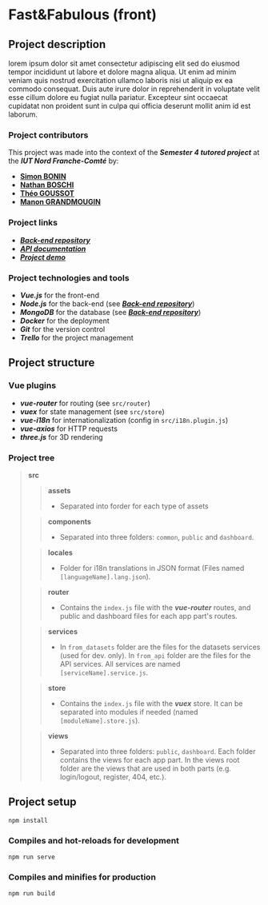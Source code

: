 # Fast&Fabulous (front)

## Project description
lorem ipsum dolor sit amet consectetur adipiscing elit sed do eiusmod tempor incididunt ut labore et dolore magna aliqua. Ut enim ad minim veniam quis nostrud exercitation ullamco laboris nisi ut aliquip ex ea commodo consequat. Duis aute irure dolor in reprehenderit in voluptate velit esse cillum dolore eu fugiat nulla pariatur. Excepteur sint occaecat cupidatat non proident sunt in culpa qui officia deserunt mollit anim id est laborum.

### Project contributors
This project was made into the context of the **_Semester 4 tutored project_** at the **_IUT Nord Franche-Comté_** by:
- [**Simon BONIN**](https://github.com/sbonnin3)
- [**Nathan BOSCHI**](https://github.com/nathanboschi25)
- [**Théo GOUSSOT**](https://github.com/tgoussot)
- [**Manon GRANDMOUGIN**](https://github.com/Manonnnnnn)

### Project links

[//]: # (TODO: Place links here)
- [**_Back-end repository_**]()
- [**_API documentation_**]()
- [**_Project demo_**](https://f-f-three.vercel.app/)

### Project technologies and tools
- **_Vue.js_** for the front-end
- **_Node.js_** for the back-end (see [**_Back-end repository_**]())
- **_MongoDB_** for the database (see [**_Back-end repository_**]())
- **_Docker_** for the deployment
- **_Git_** for the version control
- **_Trello_** for the project management

## Project structure

### Vue plugins
- **_vue-router_** for routing (see `src/router`)
- **_vuex_** for state management (see `src/store`)
- **_vue-i18n_** for internationalization (config in `src/i18n.plugin.js`)
- **_vue-axios_** for HTTP requests
- **_three.js_** for 3D rendering

### Project tree
> **src**
> > **assets**
> > - Separated into forder for each type of assets
>
> > **components**
> > - Separated into three folders: `common`, `public` and `dashboard`.
> 
> > **locales**
> > - Folder for i18n translations in JSON format (Files named `[languageName].lang.json`).
> 
> > **router**
> > - Contains the `index.js` file with the **_vue-router_** routes, and public and dashboard files for each app part's routes.
> 
> > **services**
> > - In `from_datasets` folder are the files for the datasets services (used for dev. only). In `from_api` folder are the files for the API services. All services are named `[serviceName].service.js`.
> 
> > **store**
> > - Contains the `index.js` file with the **_vuex_** store. It can be separated into modules if needed (named `[moduleName].store.js`).
> 
> > **views**
> > - Separated into three folders: `public`, `dashboard`. Each folder contains the views for each app part. In the views root folder are the views that are used in both parts (e.g. login/logout, register, 404, etc.).
 
## Project setup
```
npm install
```

### Compiles and hot-reloads for development
```
npm run serve
```

### Compiles and minifies for production
```
npm run build
```
